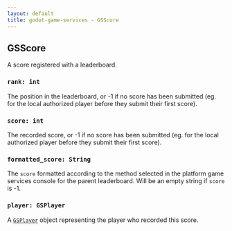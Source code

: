 ```yaml
---
layout: default
title: godot-game-services - GSScore
---
```


## GSScore

A score registered with a leaderboard.

### `rank: int`

The position in the leaderboard, or -1 if no score has been submitted (eg. for the local authorized player before they submit their first score).

### `score: int`

The recorded score, or -1 if no score has been submitted (eg. for the local authorized player before they submit their first score).

### `formatted_score: String`

The `score` formatted according to the method selected in the platform game services console for the parent leaderboard. Will be an empty string if `score` is -1.

### `player: GSPlayer`

A [`GSPlayer`](gsplayer.html) object representing the player who recorded this score.
